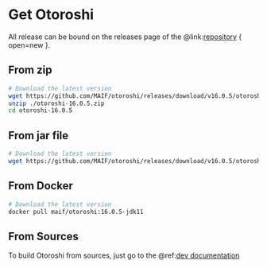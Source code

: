 # Get Otoroshi

All release can be bound on the releases page of the @link:[repository](https://github.com/MAIF/otoroshi/releases) { open=new }.

## From zip

```sh
# Download the latest version
wget https://github.com/MAIF/otoroshi/releases/download/v16.0.5/otoroshi-16.0.5.zip
unzip ./otoroshi-16.0.5.zip
cd otoroshi-16.0.5
```

## From jar file

```sh
# Download the latest version
wget https://github.com/MAIF/otoroshi/releases/download/v16.0.5/otoroshi.jar
```

## From Docker

```sh
# Download the latest version
docker pull maif/otoroshi:16.0.5-jdk11
```

## From Sources

To build Otoroshi from sources, just go to the @ref:[dev documentation](../dev.md)
